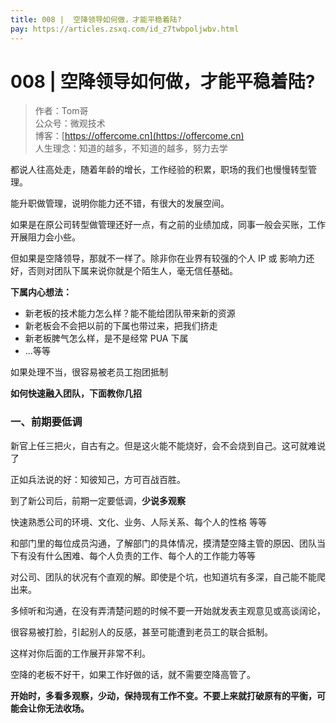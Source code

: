 ```yaml
---
title: 008 |  空降领导如何做，才能平稳着陆?
pay: https://articles.zsxq.com/id_z7twbpoljwbv.html
---
```


#  008 |  空降领导如何做，才能平稳着陆?

> 作者：Tom哥
> <br/>公众号：微观技术
> <br/> 博客：[https://offercome.cn](https://offercome.cn)
> <br/> 人生理念：知道的越多，不知道的越多，努力去学


都说人往高处走，随着年龄的增长，工作经验的积累，职场的我们也慢慢转型管理。

能升职做管理，说明你能力还不错，有很大的发展空间。

如果是在原公司转型做管理还好一点，有之前的业绩加成，同事一般会买账，工作开展阻力会小些。

但如果是空降领导，那就不一样了。除非你在业界有较强的个人 IP 或 影响力还好，否则对团队下属来说你就是个陌生人，毫无信任基础。

**下属内心想法：**

- 新老板的技术能力怎么样？能不能给团队带来新的资源
- 新老板会不会把以前的下属也带过来，把我们挤走
- 新老板脾气怎么样，是不是经常 PUA 下属
- ...等等

如果处理不当，很容易被老员工抱团抵制

**如何快速融入团队，下面教你几招**

### 一、前期要低调

新官上任三把火，自古有之。但是这火能不能烧好，会不会烧到自己。这可就难说了

正如兵法说的好：知彼知己，方可百战百胜。

到了新公司后，前期一定要低调，**少说多观察**

快速熟悉公司的环境、文化、业务、人际关系、每个人的性格 等等

和部门里的每位成员沟通，了解部门的具体情况，摸清楚空降主管的原因、团队当下有没有什么困难、每个人负责的工作、每个人的工作能力等等

对公司、团队的状况有个直观的解。即使是个坑，也知道坑有多深，自己能不能爬出来。

多倾听和沟通，在没有弄清楚问题的时候不要一开始就发表主观意见或高谈阔论，

很容易被打脸，引起别人的反感，甚至可能遭到老员工的联合抵制。

这样对你后面的工作展开非常不利。

空降的老板不好干，如果工作好做的话，就不需要空降高管了。

**开始时，多看多观察，少动，保持现有工作不变。不要上来就打破原有的平衡，可能会让你无法收场。**